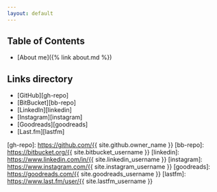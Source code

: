 ```yaml
---
layout: default
---
```


## Table of Contents

* [About me]({% link about.md %})

## Links directory
* [GitHub][gh-repo]
* [BitBucket][bb-repo]
* [LinkedIn][linkedin]
* [Instagram][instagram]
* [Goodreads][goodreads]
* [Last.fm][lastfm]

[gh-repo]: https://github.com/{{ site.github.owner_name }}
[bb-repo]: https://bitbucket.org/{{ site.bitbucket_username }}
[linkedin]: https://www.linkedin.com/in/{{ site.linkedin_username }}
[instagram]: https://www.instagram.com/{{ site.instagram_username }}
[goodreads]: https://goodreads.com/{{ site.goodreads_username }}
[lastfm]: https://www.last.fm/user/{{ site.lastfm_username }}
